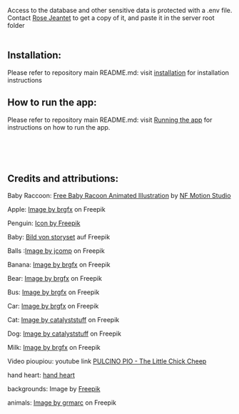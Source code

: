 Access to the database and other sensitive data is protected with a .env file.<br> Contact [Rose Jeantet](https://github.com/rjeantet) to get a copy of it, and paste it in the server root folder
<br>
<br>

## Installation:

Please refer to repository main README.md: visit [installation](https://github.com/TechLabs-Berlin/ss23-talk-a-palooza/blob/documentation/README.md#installation) for installation instructions
<br>

## How to run the app:

Please refer to repository main README.md: visit [Running the app](https://github.com/TechLabs-Berlin/ss23-talk-a-palooza/blob/documentation/README.md#running-the-app) for instructions on how to run the app.

<br><br><br>

## Credits and attributions:

Baby Raccoon: <a href="https://iconscout.com/lottie-animations/baby-racoon" class="text-underline font-size-sm" target="_blank">Free Baby Racoon Animated Illustration</a> by <a href="https://iconscout.com/contributors/seba086" class="text-underline font-size-sm" target="_blank">NF Motion Studio</a>

Apple: <a href="https://www.freepik.com/free-vector/sticker-design-with-apple-isolated_18428875.htm#query=apple%20svg&position=1&from_view=keyword&track=ais">Image by brgfx</a> on Freepik

Penguin: <a href="https://www.freepik.com/icon/penguin_818050">Icon by Freepik</a>

Baby: <a href="https://de.freepik.com/vektoren-kostenlos/glueckliches-babykonzeptillustration_21532452.htm#query=baby%20illustration&position=1&from_view=keyword&track=ais">Bild von storyset</a> auf Freepik

Balls :<a href="https://www.freepik.com/free-vector/set-various-sports-equipment-with-ball-drawing-style-vector_29006411.htm">Image by jcomp</a> on Freepik

Banana: <a href="https://www.freepik.com/free-vector/sticker-design-with-banana-isolated_21185082.htm#query=banana%20sticker&position=2&from_view=keyword&track=ais">Image by brgfx</a> on Freepik

Bear: <a href="https://www.freepik.com/free-vector/grizzly-bear-cartoon-character-sticker_21302501.htm">Image by brgfx</a> on Freepik

Bus: <a href="https://www.freepik.com/free-vector/school-bus-cartoon-sticker-white-background_20746922.htm">Image by brgfx</a> on Freepik

Car: <a href="https://www.freepik.com/free-vector/classic-car-cartoon-sticker-white-background_20770807.htm#query=car%20blue%20sticker&position=17&from_view=search&track=ais">Image by brgfx</a> on Freepik

Cat: <a href="https://www.freepik.com/free-vector/cute-cat-playing-box-cartoon-vector-icon-illustration-animal-nature-icon-concept-isolated-flat_27313237.htm#query=cat%20box%20illustration&position=1&from_view=keyword&track=ais">Image by catalyststuff</a> on Freepik

Dog: <a href="https://www.freepik.com/free-vector/cute-dog-waving-hand-cartoon-vector-icon-illustration-animal-nature-icon-concept-isolated-premium_27132314.htm">Image by catalyststuff</a> on Freepik

Milk: <a href="https://www.freepik.com/free-vector/milk-bottle-with-glass_35457182.htm">Image by brgfx</a> on Freepik

Video pioupiou: youtube link <a href="https://www.youtube.com/watch?v=Mx8s6ZACZFU">PULCINO PIO - The Little Chick Cheep</a>

hand heart: <a href="https://www.vectorstock.com/royalty-free-vector/adult-hand-give-red-heart-symbol-to-young-chidish-vector-31559473">hand heart</a>

backgrounds: Image by <a href="https://www.freepik.com/free-vector/flat-design-spring-landscape_6793134.htm">Freepik</a>

animals: <a href="https://www.freepik.com/free-vector/animals-set-flat-style_4767470.htm#query=cute%20animal&position=0&from_view=keyword&track=ais">Image by grmarc</a> on Freepik
